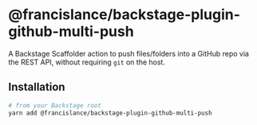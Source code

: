 # @francislance/backstage-plugin-github-multi-push

A Backstage Scaffolder action to push files/folders into a GitHub repo via the REST API, without requiring `git` on the host.

## Installation

```bash
# from your Backstage root
yarn add @francislance/backstage-plugin-github-multi-push
